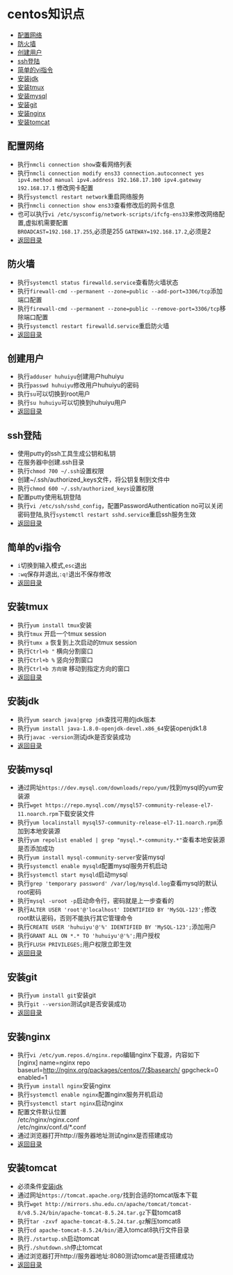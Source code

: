 # centos知识点 
- [配置网络](#配置网络)  
- [防火墙](#防火墙)  
- [创建用户](#创建用户)  
- [ssh登陆](#ssh登陆)  
- [简单的vi指令](#简单的vi指令)  
- [安装jdk](#安装jdk)  
- [安装tmux](#安装tmux)  
- [安装mysql](#安装mysql)  
- [安装git](#安装git)  
- [安装nginx](#安装nginx)  
- [安装tomcat](#安装tomcat)  

## 配置网络   
- 执行`nmcli connection show`查看网络列表
- 执行`nmcli connection modify ens33 connection.autoconnect yes ipv4.method manual ipv4.address 192.168.17.100 ipv4.gateway 192.168.17.1` 修改网卡配置
- 执行`systemctl restart network`重启网络服务
- 执行`nmcli connection show ens33`查看修改后的网卡信息
- 也可以执行`vi /etc/sysconfig/network-scripts/ifcfg-ens33`来修改网络配置,虚拟机需要配置  
   `BROADCAST=192.168.17.255`,必须是255
   `GATEWAY=192.168.17.2`,必须是2
- [返回目录](#centos知识点)

## 防火墙   
- 执行`systemctl status firewalld.service`查看防火墙状态
- 执行`firewall-cmd --permanent --zone=public --add-port=3306/tcp`添加端口配置
- 执行`firewall-cmd --permanent --zone=public --remove-port=3306/tcp`移除端口配置
- 执行`systemctl restart firewalld.service`重启防火墙
- [返回目录](#centos知识点)

## 创建用户  
- 执行`adduser huhuiyu`创建用户huhuiyu
- 执行`passwd huhuiyu`修改用户huhuiyu的密码
- 执行`su`可以切换到root用户
- 执行`su huhuiyu`可以切换到huhuiyu用户
- [返回目录](#centos知识点)

## ssh登陆  
- 使用putty的ssh工具生成公钥和私钥
- 在服务器中创建.ssh目录
- 执行`chmod 700 ~/.ssh`设置权限
- 创建~/.ssh/authorized_keys文件，将公钥复制到文件中
- 执行`chmod 600 ~/.ssh/authorized_keys`设置权限
- 配置putty使用私钥登陆
- 执行`vi /etc/ssh/sshd_config`，配置PasswordAuthentication no可以关闭密码登陆,执行`systemctl restart sshd.service`重启ssh服务生效
- [返回目录](#centos知识点)

## 简单的vi指令 
- `i`切换到输入模式,`esc`退出
- `:wq`保存并退出,`:q!`退出不保存修改
- [返回目录](#centos知识点)

## 安装tmux  
- 执行`yum install tmux`安装
- 执行`tmux` 开启一个tmux session
- 执行`tumx a` 恢复到上次启动的tmux session
- 执行`Ctrl+b "` 横向分割窗口 
- 执行`Ctrl+b %` 竖向分割窗口
- 执行`Ctrl+b 方向键` 移动到指定方向的窗口
- [返回目录](#centos知识点)

## 安装jdk  
- 执行`yum search java|grep jdk`查找可用的jdk版本
- 执行`yum install java-1.8.0-openjdk-devel.x86_64`安装openjdk1.8
- 执行`javac -version`测试jdk是否安装成功
- [返回目录](#centos知识点)

## 安装mysql  
- 通过网址`https://dev.mysql.com/downloads/repo/yum/`找到mysql的yum安装源
- 执行`wget https://repo.mysql.com//mysql57-community-release-el7-11.noarch.rpm`下载安装文件
- 执行`yum localinstall mysql57-community-release-el7-11.noarch.rpm`添加到本地安装源
- 执行`yum repolist enabled | grep "mysql.*-community.*"`查看本地安装源是否添加成功
- 执行`yum install mysql-community-server`安装mysql
- 执行`systemctl enable mysqld`配置mysql服务开机启动
- 执行`systemctl start mysqld`启动mysql
- 执行`grep 'temporary password' /var/log/mysqld.log`查看mysql的默认root密码
- 执行`mysql -uroot -p`启动命令行，密码就是上一步查看的
- 执行`ALTER USER 'root'@'localhost' IDENTIFIED BY 'MySQL-123';`修改root默认密码，否则不能执行其它管理命令
- 执行`CREATE USER 'huhuiyu'@'%' IDENTIFIED BY 'MySQL-123';`添加用户
- 执行`GRANT ALL ON *.* TO 'huhuiyu'@'%';`用户授权
- 执行`FLUSH PRIVILEGES;`用户权限立即生效
- [返回目录](#centos知识点)

## 安装git  
- 执行`yum install git`安装git
- 执行`git --version`测试git是否安装成功
- [返回目录](#centos知识点)

## 安装nginx  
- 执行`vi /etc/yum.repos.d/nginx.repo`编辑nginx下载源，内容如下  
  [nginx]
  name=nginx repo
  baseurl=http://nginx.org/packages/centos/7/$basearch/
  gpgcheck=0
  enabled=1  
- 执行`yum install nginx`安装nginx
- 执行`systemctl enable nginx`配置nginx服务开机启动
- 执行`systemctl start nginx`启动nginx
- 配置文件默认位置  
  /etc/nginx/nginx.conf  
  /etc/nginx/conf.d/*.conf  
- 通过浏览器打开http://服务器地址测试nginx是否搭建成功
- [返回目录](#centos知识点)

## 安装tomcat  
- 必须条件[安装jdk](#安装jdk)
- 通过网址`https://tomcat.apache.org/`找到合适的tomcat版本下载
- 执行`wget http://mirrors.shu.edu.cn/apache/tomcat/tomcat-8/v8.5.24/bin/apache-tomcat-8.5.24.tar.gz`下载tomcat8
- 执行`tar -zxvf apache-tomcat-8.5.24.tar.gz`解压tomcat8
- 执行`cd apache-tomcat-8.5.24/bin/`进入tomcat8执行文件目录
- 执行`./startup.sh`启动tomcat
- 执行`./shutdown.sh`停止tomcat
- 通过浏览器打开http://服务器地址:8080测试tomcat是否搭建成功
- [返回目录](#centos知识点)
